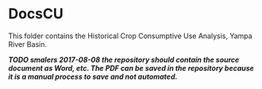 # DocsCU #

This folder contains the Historical Crop Consumptive Use Analysis, Yampa River Basin.

***TODO smalers 2017-08-08 the repository should contain the source document as Word, etc.  The PDF can be saved in the repository because it is a manual process to save and not automated.***

